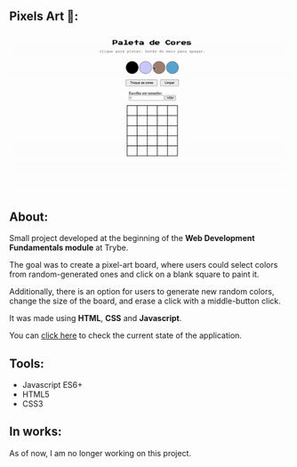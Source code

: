 ## Pixels Art 🎨:

<div align="center"><img src="./preview.gif"></div>

## About:
<p>Small project developed at the beginning of the <b>Web Development Fundamentals module</b> at Trybe.</p>
<p>The goal was to create a pixel-art board, where users could select colors from random-generated ones and click on a blank square to paint it.</p>
<p>Additionally, there is an option for users to generate new random colors, change the size of the board, and erase a click with a middle-button click.</p>
<p>It was made using <b>HTML</b>, <b>CSS</b> and <b>Javascript</b>.</p>
<p>You can <a href="https://luacomacento.github.io/pixels-art/" target="_blank">click here</a> to check the current state of the application.</p>

## Tools:
<ul>
  <li>Javascript ES6+</li>
  <li>HTML5</li>
  <li>CSS3</li>
</ul>

## In works:
As of now, I am no longer working on this project.
